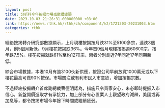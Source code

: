 ```yaml
---
layout: post
title: 分析料今年按揭市場或繼續疲弱
date: 2023-10-03 21:26:31.000000000 +08:00
link: https://news.rthk.hk/rthk/ch/component/k2/1721303-20231003.htm
categories: rthk
---
```


經絡按揭轉介研究部數據顯示，上月現樓按揭按月跌31%至5100多宗，連跌3個月，創5個月新低。9月樓花按揭跌36%。今年首9個月現樓按揭逾60600宗，按年跌7.5%。樓花按揭就跌61%至約1270宗，兩者分別創近7年同近17年同期新低。

綜合市場數據，本港10月有逾3100伙新供應，按證公司早前放寬1000萬元或以下樓花最高可做90%按保。市場關注或有利市民入市意欲，增加按揭宗數。

不過經絡按揭轉介首席副總裁曹德明認為，措施只令買家安心，未必即時提振入市信心，新盤開價進取才有承接力，加上部分有心置業人士觀望政府減辣，美國或再加息等，都令按揭市場今年餘下時間或繼續疲弱。
